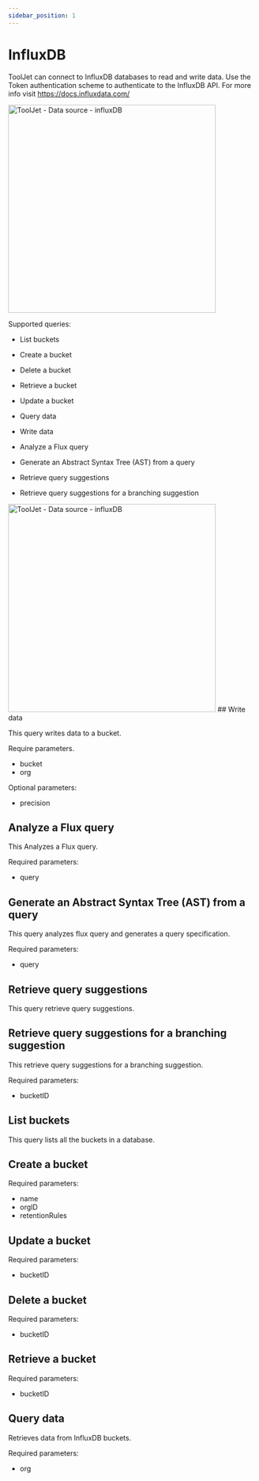```yaml
---
sidebar_position: 1
---
```


# InfluxDB


ToolJet can connect to InfluxDB databases to read and write data. Use the Token authentication scheme to authenticate to the InfluxDB API. For more info visit https://docs.influxdata.com/

<img class="screenshot-full" src="/img/datasource-reference/influxdb/influxauth.png" alt="ToolJet - Data source - influxDB" height="420" />

Supported queries: 

- List buckets

- Create a bucket

- Delete a bucket

- Retrieve a bucket

- Update a bucket

- Query data

- Write data

- Analyze a Flux query

- Generate an Abstract Syntax Tree (AST) from a query

- Retrieve query suggestions

- Retrieve query suggestions for a branching suggestion

<img class="screenshot-full" src="/img/datasource-reference/influxdb/operations.png" alt="ToolJet - Data source - influxDB" height="420" />
## Write data 

This query writes data to a bucket.

Require parameters.

- bucket
- org

Optional parameters: 

- precision

## Analyze a Flux query 

This Analyzes a Flux query.


Required parameters:

- query


## Generate an Abstract Syntax Tree (AST) from a query

This query analyzes flux query and generates a query specification.


Required parameters: 

- query

## Retrieve query suggestions 

This query retrieve query suggestions.

## Retrieve query suggestions for a branching suggestion 

This retrieve query suggestions for a branching suggestion.

Required parameters:
- bucketID

## List buckets 

This query lists all the buckets in a database.
## Create a bucket 

Required parameters: 

- name
- orgID
- retentionRules
## Update a bucket

Required parameters:
- bucketID

## Delete a bucket

Required parameters:
- bucketID

## Retrieve a bucket 

Required parameters:
- bucketID

## Query data

Retrieves data from InfluxDB buckets.

Required parameters:
- org	


